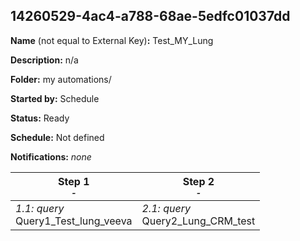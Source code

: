 ## 14260529-4ac4-a788-68ae-5edfc01037dd

**Name** (not equal to External Key)**:** Test_MY_Lung

**Description:** n/a

**Folder:** my automations/

**Started by:** Schedule

**Status:** Ready

**Schedule:** Not defined

**Notifications:** _none_


| Step 1<br>_<small>-</small>_ | Step 2<br>_<small>-</small>_ |
| --- | --- |
| _1.1: query_<br>Query1_Test_lung_veeva | _2.1: query_<br>Query2_Lung_CRM_test |
